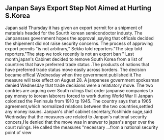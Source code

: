 ## Janpan Says Export Step Not Aimed at Hurting  S.Korea 
Japan said Thursday  it has given an export permit for a shipment of materials headed for the Sourth korean semicondoctor  industy.
The Janpansses government hopes the approval ,saying that officals decided the shipement did not raise security concerns.
The process of  approving export permits "is not arbitrary," Sekko told reporters."The step told reporters."The step we took recently is not  an export   ban "
Last month,japan's Cabinet decided to remove South Korea from a list of  countries that have preferred trade  status .The products of nations that have preferred trade status move easily across borders.
The decision became offical Wednesday when thre government published it.The measure will take effect on August 28.
A janpanese government spokesman denied Wednesday that  trade decisions were a relatiatory move.
The two contries are arguing over South rulings that order janpanse companies to pay  money to korean laborers forced to work during World War II
Janpan colonized the  Peninsula from 1910 tp 1945. The country says that a 1965 agreement,which normalized relations between the two countries,settled any money issues.
Janpan's chief  cabinet secretary,Yoshihide  suge,said Wednsday that the measures are related to Janpan's  national security concers,He denied that the move was in answer to japan's anger over the court rulings.
He called the measures "necessary ...from a national security point of view



